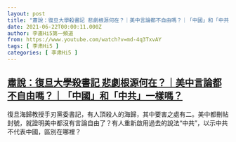 ```yaml
---
layout: post
title: "肅說：復旦大學殺書記 悲劇根源何在？｜美中言論都不自由嗎？｜「中國」和「中共」一樣嗎？"
date: 2021-06-22T00:00:11.000Z
author: 李肅Hi5第一頻道
from: https://www.youtube.com/watch?v=md-4q3TxvAY
tags: [ 李肃Hi5 ]
categories: [ 李肃Hi5 ]
---
```

<!--1624320011000-->
[肅說：復旦大學殺書記 悲劇根源何在？｜美中言論都不自由嗎？｜「中國」和「中共」一樣嗎？](https://www.youtube.com/watch?v=md-4q3TxvAY)
------

<div>
復旦海歸教授手刃黨委書記，有人頂殺人的海歸，其中要害之處有二。美中都刪帖封號，就證明美中都沒有言論自由了？有人重新啟用過去的說法“中共”，以示中共不代表中國，區別在哪裡？
</div>

